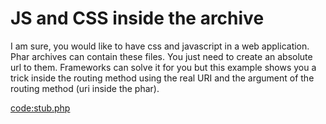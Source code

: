 # JS and CSS inside the archive

I am sure, you would like to have css and javascript in a web application. 
Phar archives can contain these files. You just need to create an absolute url to them.
Frameworks can solve it for you but this example shows you a trick inside the routing method 
using the real URI and the argument of the routing method (uri inside the phar).

[code:stub.php](stub.php)